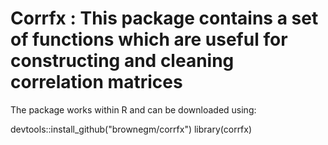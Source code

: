 # Corrfx : This package contains a set of functions which are useful for constructing and cleaning correlation matrices 

The package works within R and can be downloaded using: 

devtools::install_github("brownegm/corrfx") 
library(corrfx)
